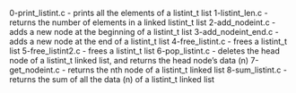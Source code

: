 0-print_listint.c - prints all the elements of a listint_t list
1-listint_len.c - returns the number of elements in a linked listint_t list
2-add_nodeint.c - adds a new node at the beginning of a listint_t list
3-add_nodeint_end.c - adds a new node at the end of a listint_t list
4-free_listint.c - frees a listint_t list
5-free_listint2.c - frees a listint_t list
6-pop_listint.c - deletes the head node of a listint_t linked list, and returns the head node’s data (n)
7-get_nodeint.c - returns the nth node of a listint_t linked list
8-sum_listint.c - returns the sum of all the data (n) of a listint_t linked list
